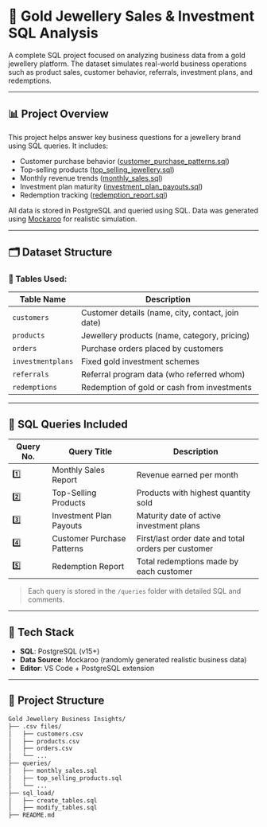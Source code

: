 # 💎 Gold Jewellery Sales & Investment SQL Analysis

A complete SQL project focused on analyzing business data from a gold jewellery platform. The dataset simulates real-world business operations such as product sales, customer behavior, referrals, investment plans, and redemptions.

---

## 📊 Project Overview

This project helps answer key business questions for a jewellery brand using SQL queries. It includes:

- Customer purchase behavior ([customer_purchase_patterns.sql](/Gold%20Jewellery%20Business%20Insights/queries/customer_purchase_patterns.sql))
- Top-selling products ([top_selling_jewellery.sql](/Gold%20Jewellery%20Business%20Insights/queries/top_selling_jewellery.sql))
- Monthly revenue trends ([monthly_sales.sql](/Gold%20Jewellery%20Business%20Insights/queries/monthly_sales.sql))
- Investment plan maturity ([investment_plan_payouts.sql](/Gold%20Jewellery%20Business%20Insights/queries/investment_plan_payouts.sql))
- Redemption tracking ([redemption_report.sql](/Gold%20Jewellery%20Business%20Insights/queries/redemption_report.sql))

All data is stored in PostgreSQL and queried using SQL. Data was generated using [Mockaroo](https://mockaroo.com/) for realistic simulation.

---

## 🗂️ Dataset Structure

### 🧾 Tables Used:

| Table Name       | Description |
|------------------|-------------|
| `customers`      | Customer details (name, city, contact, join date) |
| `products`       | Jewellery products (name, category, pricing) |
| `orders`         | Purchase orders placed by customers |
| `investmentplans`| Fixed gold investment schemes |
| `referrals`      | Referral program data (who referred whom) |
| `redemptions`    | Redemption of gold or cash from investments |

---

## 🧠 SQL Queries Included

| Query No. | Query Title | Description |
|----------|-------------|-------------|
| 1️⃣ | Monthly Sales Report | Revenue earned per month |
| 2️⃣ | Top-Selling Products | Products with highest quantity sold |
| 3️⃣ | Investment Plan Payouts | Maturity date of active investment plans |
| 4️⃣ | Customer Purchase Patterns | First/last order date and total orders per customer |
| 5️⃣ | Redemption Report | Total redemptions made by each customer |

> Each query is stored in the `/queries` folder with detailed SQL and comments.

---

## 🧰 Tech Stack

- **SQL**: PostgreSQL (v15+)
- **Data Source**: Mockaroo (randomly generated realistic business data)
- **Editor**: VS Code + PostgreSQL extension

---

## 📂 Project Structure

```bash
Gold Jewellery Business Insights/
├── .csv files/
│   ├── customers.csv
│   ├── products.csv
│   ├── orders.csv
│   └── ...
├── queries/
│   ├── monthly_sales.sql
│   ├── top_selling_products.sql
│   └── ...
├── sql_load/
│   ├── create_tables.sql
│   ├── modify_tables.sql
├── README.md